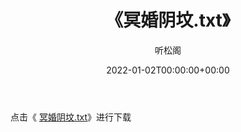 ﻿---
title:  《冥婚阴坟.txt》
date:   2022-01-02T00:00:00+00:00
author: 听松阁
layout: post
permalink: /冥婚阴坟/
categories: 小说
tags: [小说]
---

点击《 [冥婚阴坟.txt](http://img.660000.xyz/bookstukust/book/bntxt/10/冥婚阴坟.txt)》进行下载